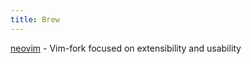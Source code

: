 ```yaml
---
title: Brew
---
```


[neovim](https://neovim.io/) - Vim-fork focused on extensibility and usability

